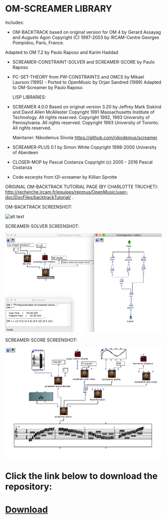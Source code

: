 # OM-SCREAMER LIBRARY

Includes:

* OM-BACKTRACK based on original version for OM 4
   by Gerard Assayag and Augusto Agon
   Copyright (C) 1997-2003 by IRCAM-Centre Georges Pompidou, Paris, France.
	   
Adapted to OM 7.2 by Paulo Raposo and Karim Haddad

* SCREAMER-CONSTRAINT-SOLVER and SCREAMER-SCORE by Paulo Raposo

* PC-SET-THEORY from PW-CONSTRAINTS and OMCS 
  by Mikael Laurson (1995) - Ported to OpenMusic by Orjan Sandred (1999)
  Adapted to OM-Screamer by Paulo Raposo  
	   
  LISP LIBRARIES:
 
* SCREAMER 4.0.0
  Based on original version 3.20 by Jeffrey Mark Siskind and David Allen McAllester
  Copyright 1991 Massachusetts Institute of Technology. All rights reserved.
  Copyright 1992, 1993 University of Pennsylvania. All rights reserved.
  Copyright 1993 University of Toronto. All rights reserved.
    
  Maintaner: Nikodemus Siivola <https://github.com/nikodemus/screamer>
  
* SCREAMER-PLUS 0.1 by Simon White
  Copyright 1998-2000 University of Aberdeen 
  
* CLOSER-MOP by Pascal Costanza 
  Copyright (c) 2005 - 2016 Pascal Costanza

* Code excerpts from t2l-screamer by Killian Sprotte

ORIGINAL OM-BACKTRACK TUTORIAL PAGE (BY CHARLOTTE TRUCHET): http://recherche.ircam.fr/equipes/repmus/OpenMusic/user-doc/DocFiles/backtrackTutorial/ .

OM-BACKTRACK SCREENSHOT:

![alt text](https://github.com/PHRaposo/OM-Screamer/blob/main/screenshot.png?raw=true)

SCREAMER-SOLVER SCREENSHOT:

![alt text](https://github.com/PHRaposo/OM-Screamer/blob/main/screenshot2.png?raw=true)

SCREAMER-SCORE SCREENSHOT:

![alt text](https://github.com/PHRaposo/OM-Screamer/blob/main/screenshot3.png?raw=true)

# Click the link below to download the repository:

# [Download](https://github.com/PHRaposo/OM-Screamer/archive/refs/heads/main.zip)


